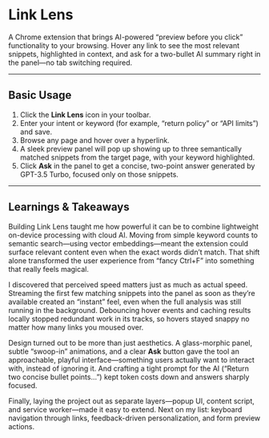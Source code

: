 # Link Lens

A Chrome extension that brings AI-powered “preview before you click” functionality to your browsing. Hover any link to see the most relevant snippets, highlighted in context, and ask for a two-bullet AI summary right in the panel—no tab switching required.

---

## Basic Usage

1. Click the **Link Lens** icon in your toolbar.  
2. Enter your intent or keyword (for example, “return policy” or “API limits”) and save.  
3. Browse any page and hover over a hyperlink.  
4. A sleek preview panel will pop up showing up to three semantically matched snippets from the target page, with your keyword highlighted.  
5. Click **Ask** in the panel to get a concise, two-point answer generated by GPT-3.5 Turbo, focused only on those snippets.

---

## Learnings & Takeaways

Building Link Lens taught me how powerful it can be to combine lightweight on-device processing with cloud AI. Moving from simple keyword counts to semantic search—using vector embeddings—meant the extension could surface relevant content even when the exact words didn’t match. That shift alone transformed the user experience from “fancy Ctrl+F” into something that really feels magical.

I discovered that perceived speed matters just as much as actual speed. Streaming the first few matching snippets into the panel as soon as they’re available created an “instant” feel, even when the full analysis was still running in the background. Debouncing hover events and caching results locally stopped redundant work in its tracks, so hovers stayed snappy no matter how many links you moused over.

Design turned out to be more than just aesthetics. A glass-morphic panel, subtle “swoop-in” animations, and a clear **Ask** button gave the tool an approachable, playful interface—something users actually want to interact with, instead of ignoring it. And crafting a tight prompt for the AI (“Return two concise bullet points…”) kept token costs down and answers sharply focused.

Finally, laying the project out as separate layers—popup UI, content script, and service worker—made it easy to extend. Next on my list: keyboard navigation through links, feedback-driven personalization, and form preview actions.

